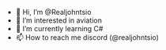 - 👋 Hi, I’m @Realjohntsio
- 👀 I’m interested in aviation
- 🌱 I’m currently learning C#
- 📫 How to reach me discord (@realjohntsio)

<!---
Realjohntsio/Realjohntsio is a ✨ special ✨ repository because its `README.md` (this file) appears on your GitHub profile.
You can click the Preview link to take a look at your changes.
--->

